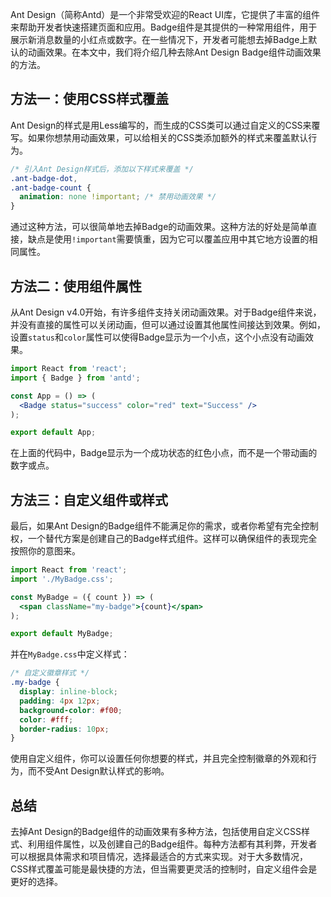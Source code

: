 Ant Design（简称Antd）是一个非常受欢迎的React UI库，它提供了丰富的组件来帮助开发者快速搭建页面和应用。Badge组件是其提供的一种常用组件，用于展示新消息数量的小红点或数字。在一些情况下，开发者可能想去掉Badge上默认的动画效果。在本文中，我们将介绍几种去除Ant Design Badge组件动画效果的方法。

## 方法一：使用CSS样式覆盖

Ant Design的样式是用Less编写的，而生成的CSS类可以通过自定义的CSS来覆写。如果你想禁用动画效果，可以给相关的CSS类添加额外的样式来覆盖默认行为。

```css
/* 引入Ant Design样式后，添加以下样式来覆盖 */
.ant-badge-dot,
.ant-badge-count {
  animation: none !important; /* 禁用动画效果 */
}
```

通过这种方法，可以很简单地去掉Badge的动画效果。这种方法的好处是简单直接，缺点是使用`!important`需要慎重，因为它可以覆盖应用中其它地方设置的相同属性。

## 方法二：使用组件属性

从Ant Design v4.0开始，有许多组件支持关闭动画效果。对于Badge组件来说，并没有直接的属性可以关闭动画，但可以通过设置其他属性间接达到效果。例如，设置`status`和`color`属性可以使得Badge显示为一个小点，这个小点没有动画效果。

```jsx
import React from 'react';
import { Badge } from 'antd';

const App = () => (
  <Badge status="success" color="red" text="Success" />
);

export default App;
```

在上面的代码中，Badge显示为一个成功状态的红色小点，而不是一个带动画的数字或点。

## 方法三：自定义组件或样式

最后，如果Ant Design的Badge组件不能满足你的需求，或者你希望有完全控制权，一个替代方案是创建自己的Badge样式组件。这样可以确保组件的表现完全按照你的意图来。

```jsx
import React from 'react';
import './MyBadge.css';

const MyBadge = ({ count }) => (
  <span className="my-badge">{count}</span>
);

export default MyBadge;
```

并在`MyBadge.css`中定义样式：

```css
/* 自定义徽章样式 */
.my-badge {
  display: inline-block;
  padding: 4px 12px;
  background-color: #f00;
  color: #fff;
  border-radius: 10px;
}
```

使用自定义组件，你可以设置任何你想要的样式，并且完全控制徽章的外观和行为，而不受Ant Design默认样式的影响。

## 总结

去掉Ant Design的Badge组件的动画效果有多种方法，包括使用自定义CSS样式、利用组件属性，以及创建自己的Badge组件。每种方法都有其利弊，开发者可以根据具体需求和项目情况，选择最适合的方式来实现。对于大多数情况，CSS样式覆盖可能是最快捷的方法，但当需要更灵活的控制时，自定义组件会是更好的选择。